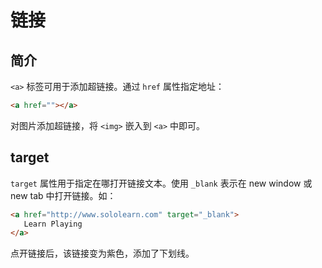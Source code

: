 # 链接

## 简介

`<a>` 标签可用于添加超链接。通过 `href` 属性指定地址：

```html
<a href=""></a>
```

对图片添加超链接，将 `<img>` 嵌入到 `<a>` 中即可。

## target

`target` 属性用于指定在哪打开链接文本。使用 `_blank` 表示在 new window 或 new tab 中打开链接。如：

```html
<a href="http://www.sololearn.com" target="_blank">
   Learn Playing
</a>
```

点开链接后，该链接变为紫色，添加了下划线。